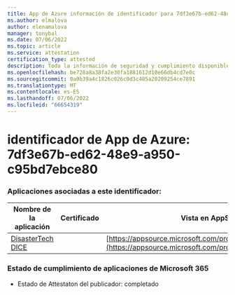 ```yaml
---
title: App de Azure información de identificador para 7df3e67b-ed62-48e9-a950-c95bd7ebce80
ms.author: elmalova
author: elenamalova
manager: tonybal
ms.date: 07/06/2022
ms.topic: article
ms.service: attestation
certification_type: attested
description: Toda la información de seguridad y cumplimiento disponible para 7df3e67b-ed62-48e9-a950-c95bd7ebce80.
ms.openlocfilehash: be728a8a38fa2e30fa1881612d10e66db4cd7e0c
ms.sourcegitcommit: 0a0b39a4c1826c026c0d3c405a20209254ce7891
ms.translationtype: MT
ms.contentlocale: es-ES
ms.lasthandoff: 07/06/2022
ms.locfileid: "66654319"
---
```

# <a name="azure-app-id-7df3e67b-ed62-48e9-a950-c95bd7ebce80"></a>identificador de App de Azure: 7df3e67b-ed62-48e9-a950-c95bd7ebce80


### <a name="apps-associated-with-this-id"></a>Aplicaciones asociadas a este identificador:
| **Nombre de la aplicación** | **Certificado** | **Vista en AppSource** |
|--------------|---------------|-----------------------|
| [DisasterTech DICE](../forward/WA200001909.md) |  | [https://appsource.microsoft.com/product/office/WA200001909](https://appsource.microsoft.com/product/office/WA200001909) |

### <a name="microsoft-365-app-compliance-status"></a>Estado de cumplimiento de aplicaciones de Microsoft 365
- Estado de Attestaton del publicador: completado

